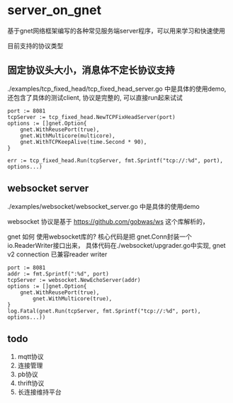# server_on_gnet
基于gnet网络框架编写的各种常见服务端server程序，可以用来学习和快速使用

目前支持的协议类型

## 固定协议头大小，消息体不定长协议支持
./examples/tcp_fixed_head/tcp_fixed_head_server.go 中是具体的使用demo, 还包含了具体的测试client, 协议是完整的, 可以直接run起来试试
```
port := 8081
tcpServer := tcp_fixed_head.NewTCPFixHeadServer(port)
options := []gnet.Option{
	gnet.WithReusePort(true),
	gnet.WithMulticore(multicore),
	gnet.WithTCPKeepAlive(time.Second * 90),
}

err := tcp_fixed_head.Run(tcpServer, fmt.Sprintf("tcp://:%d", port), options...)

```

## websocket server
./examples/websocket/websocket_server.go 中是具体的使用demo

websocket 协议是基于 https://github.com/gobwas/ws 这个库解析的，

gnet 如何 使用websocket库的? 核心代码是把 gnet.Conn封装一个 io.ReaderWriter接口出来， 具体代码在./websocket/upgrader.go中实现, gnet v2 connection 已兼容reader writer

```
port := 8081
addr := fmt.Sprintf(":%d", port)
tcpServer := websocket.NewEchoServer(addr)
options := []gnet.Option{
	gnet.WithReusePort(true),
		gnet.WithMulticore(true),
}
log.Fatal(gnet.Run(tcpServer, fmt.Sprintf("tcp://:%d", port), options...))

```

## todo
1. mqtt协议
2. 连接管理
3. pb协议
4. thrift协议
5. 长连接维持平台
